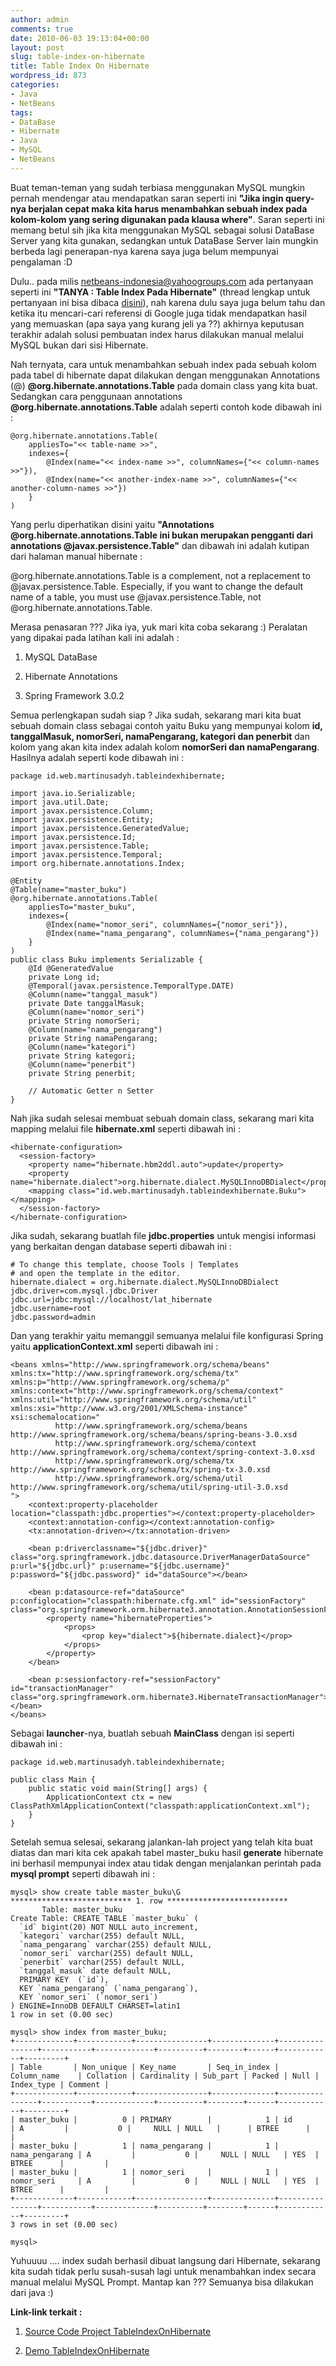 ```yaml
---
author: admin
comments: true
date: 2010-06-03 19:13:04+00:00
layout: post
slug: table-index-on-hibernate
title: Table Index On Hibernate
wordpress_id: 873
categories:
- Java
- NetBeans
tags:
- DataBase
- Hibernate
- Java
- MySQL
- NetBeans
---
```


Buat teman-teman yang sudah terbiasa menggunakan MySQL mungkin pernah mendengar atau mendapatkan saran seperti ini **"Jika ingin query-nya berjalan cepat maka kita harus menambahkan sebuah index pada kolom-kolom yang sering digunakan pada klausa where"**. Saran seperti ini memang betul sih jika kita menggunakan MySQL sebagai solusi DataBase Server yang kita gunakan, sedangkan untuk DataBase Server lain mungkin berbeda lagi penerapan-nya karena saya juga belum mempunyai pengalaman :D

Dulu.. pada milis [netbeans-indonesia@yahoogroups.com](mailto:netbeans-indonesia@yahoogroups.com) ada pertanyaan seperti ini **"TANYA : Table Index Pada Hibernate"** (thread lengkap untuk pertanyaan ini bisa dibaca [disini](http://tech.groups.yahoo.com/group/netbeans-indonesia/message/8066)), nah karena dulu saya juga belum tahu dan ketika itu mencari-cari referensi di Google juga tidak mendapatkan hasil yang memuaskan (apa saya yang kurang jeli ya ??) akhirnya keputusan terakhir adalah solusi pembuatan index harus dilakukan manual melalui MySQL bukan dari sisi Hibernate.

Nah ternyata, cara untuk menambahkan sebuah index pada sebuah kolom pada tabel di hibernate dapat dilakukan dengan menggunakan Annotations (@) **@org.hibernate.annotations.Table** pada domain class yang kita buat. Sedangkan cara penggunaan annotations **@org.hibernate.annotations.Table** adalah seperti contoh kode dibawah ini :

    
    
    @org.hibernate.annotations.Table(
        appliesTo="<< table-name >>",
        indexes={
            @Index(name="<< index-name >>", columnNames={"<< column-names >>"}),
            @Index(name="<< another-index-name >>", columnNames={"<< another-column-names >>"})
        }
    )
    



Yang perlu diperhatikan disini yaitu **"Annotations @org.hibernate.annotations.Table ini bukan merupakan pengganti dari annotations @javax.persistence.Table"** dan dibawah ini adalah kutipan dari halaman manual hibernate :


> 
@org.hibernate.annotations.Table is a complement, not a replacement to @javax.persistence.Table. Especially, if you want to change the default name of a table, you must use @javax.persistence.Table, not @org.hibernate.annotations.Table.




Merasa penasaran ??? Jika iya, yuk mari kita coba sekarang :) Peralatan yang dipakai pada latihan kali ini adalah :




  1. MySQL DataBase


  2. Hibernate Annotations


  3. Spring Framework 3.0.2


<!-- more -->
Semua perlengkapan sudah siap ? Jika sudah, sekarang mari kita buat sebuah domain class sebagai contoh yaitu Buku yang mempunyai kolom **id, tanggalMasuk, nomorSeri, namaPengarang, kategori dan penerbit** dan kolom yang akan kita index adalah kolom **nomorSeri dan namaPengarang**. Hasilnya adalah seperti kode dibawah ini :

    
    
    package id.web.martinusadyh.tableindexhibernate;
    
    import java.io.Serializable;
    import java.util.Date;
    import javax.persistence.Column;
    import javax.persistence.Entity;
    import javax.persistence.GeneratedValue;
    import javax.persistence.Id;
    import javax.persistence.Table;
    import javax.persistence.Temporal;
    import org.hibernate.annotations.Index;
    
    @Entity
    @Table(name="master_buku")
    @org.hibernate.annotations.Table(
        appliesTo="master_buku",
        indexes={
            @Index(name="nomor_seri", columnNames={"nomor_seri"}),
            @Index(name="nama_pengarang", columnNames={"nama_pengarang"})
        }
    )
    public class Buku implements Serializable {
        @Id @GeneratedValue
        private Long id;
        @Temporal(javax.persistence.TemporalType.DATE)
        @Column(name="tanggal_masuk")
        private Date tanggalMasuk;
        @Column(name="nomor_seri")
        private String nomorSeri;
        @Column(name="nama_pengarang")
        private String namaPengarang;
        @Column(name="kategori")
        private String kategori;
        @Column(name="penerbit")
        private String penerbit;
        
        // Automatic Getter n Setter
    }
    



Nah jika sudah selesai membuat sebuah domain class, sekarang mari kita mapping melalui file **hibernate.xml** seperti dibawah ini :

    
    
    
    
    <hibernate-configuration>
      <session-factory>
        <property name="hibernate.hbm2ddl.auto">update</property>
        <property name="hibernate.dialect">org.hibernate.dialect.MySQLInnoDBDialect</property>
        <mapping class="id.web.martinusadyh.tableindexhibernate.Buku"></mapping>
      </session-factory>
    </hibernate-configuration>
    



Jika sudah, sekarang buatlah file **jdbc.properties** untuk mengisi informasi yang berkaitan dengan database seperti dibawah ini :

    
    
    # To change this template, choose Tools | Templates
    # and open the template in the editor.
    hibernate.dialect = org.hibernate.dialect.MySQLInnoDBDialect
    jdbc.driver=com.mysql.jdbc.Driver
    jdbc.url=jdbc:mysql://localhost/lat_hibernate
    jdbc.username=root
    jdbc.password=admin
    



Dan yang terakhir yaitu memanggil semuanya melalui file konfigurasi Spring yaitu **applicationContext.xml** seperti dibawah ini :

    
    
    
    <beans xmlns="http://www.springframework.org/schema/beans" xmlns:tx="http://www.springframework.org/schema/tx" xmlns:p="http://www.springframework.org/schema/p" xmlns:context="http://www.springframework.org/schema/context" xmlns:util="http://www.springframework.org/schema/util" xmlns:xsi="http://www.w3.org/2001/XMLSchema-instance" xsi:schemalocation="
              http://www.springframework.org/schema/beans http://www.springframework.org/schema/beans/spring-beans-3.0.xsd
              http://www.springframework.org/schema/context http://www.springframework.org/schema/context/spring-context-3.0.xsd
              http://www.springframework.org/schema/tx http://www.springframework.org/schema/tx/spring-tx-3.0.xsd
              http://www.springframework.org/schema/util http://www.springframework.org/schema/util/spring-util-3.0.xsd
    ">
        <context:property-placeholder location="classpath:jdbc.properties"></context:property-placeholder>
        <context:annotation-config></context:annotation-config>
        <tx:annotation-driven></tx:annotation-driven>
    
        <bean p:driverclassname="${jdbc.driver}" class="org.springframework.jdbc.datasource.DriverManagerDataSource" p:url="${jdbc.url}" p:username="${jdbc.username}" p:password="${jdbc.password}" id="dataSource"></bean>
    
        <bean p:datasource-ref="dataSource" p:configlocation="classpath:hibernate.cfg.xml" id="sessionFactory" class="org.springframework.orm.hibernate3.annotation.AnnotationSessionFactoryBean">
            <property name="hibernateProperties">
                <props>
                    <prop key="dialect">${hibernate.dialect}</prop>
                </props>
            </property>
        </bean>
    
        <bean p:sessionfactory-ref="sessionFactory" id="transactionManager" class="org.springframework.orm.hibernate3.HibernateTransactionManager"></bean>
    </beans>
    



Sebagai **launcher**-nya, buatlah sebuah **MainClass** dengan isi seperti dibawah ini :

    
    
    package id.web.martinusadyh.tableindexhibernate;
    
    public class Main {
        public static void main(String[] args) {
            ApplicationContext ctx = new ClassPathXmlApplicationContext("classpath:applicationContext.xml");
        }
    }
    



Setelah semua selesai, sekarang jalankan-lah project yang telah kita buat diatas dan mari kita cek apakah tabel master_buku hasil **generate** hibernate ini berhasil mempunyai index atau tidak dengan menjalankan perintah pada **mysql prompt** seperti dibawah ini :

    
    
    mysql> show create table master_buku\G
    *************************** 1. row ***************************
           Table: master_buku
    Create Table: CREATE TABLE `master_buku` (
      `id` bigint(20) NOT NULL auto_increment,
      `kategori` varchar(255) default NULL,
      `nama_pengarang` varchar(255) default NULL,
      `nomor_seri` varchar(255) default NULL,
      `penerbit` varchar(255) default NULL,
      `tanggal_masuk` date default NULL,
      PRIMARY KEY  (`id`),
      KEY `nama_pengarang` (`nama_pengarang`),
      KEY `nomor_seri` (`nomor_seri`)
    ) ENGINE=InnoDB DEFAULT CHARSET=latin1
    1 row in set (0.00 sec)
    
    mysql> show index from master_buku;
    +-------------+------------+----------------+--------------+----------------+-----------+-------------+----------+--------+------+------------+---------+
    | Table       | Non_unique | Key_name       | Seq_in_index | Column_name    | Collation | Cardinality | Sub_part | Packed | Null | Index_type | Comment |
    +-------------+------------+----------------+--------------+----------------+-----------+-------------+----------+--------+------+------------+---------+
    | master_buku |          0 | PRIMARY        |            1 | id             | A         |           0 |     NULL | NULL   |      | BTREE      |         | 
    | master_buku |          1 | nama_pengarang |            1 | nama_pengarang | A         |           0 |     NULL | NULL   | YES  | BTREE      |         | 
    | master_buku |          1 | nomor_seri     |            1 | nomor_seri     | A         |           0 |     NULL | NULL   | YES  | BTREE      |         | 
    +-------------+------------+----------------+--------------+----------------+-----------+-------------+----------+--------+------+------------+---------+
    3 rows in set (0.00 sec)
    
    mysql> 
    



Yuhuuuu .... index sudah berhasil dibuat langsung dari Hibernate, sekarang kita sudah tidak perlu susah-susah lagi untuk menambahkan index secara manual melalui MySQL Prompt. Mantap kan ??? Semuanya bisa dilakukan dari java :)

**Link-link terkait :**




  1. [Source Code Project TableIndexOnHibernate](http://code.google.com/p/martin-personal-project/source/browse/#svn/trunk/java/TableIndexHibernate)


  2. [Demo TableIndexOnHibernate](http://www.ziddu.com/download/10127256/TableIndexHibernate.zip.html)



